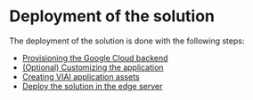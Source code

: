 # Deployment of the solution

The deployment of the solution is done with the following steps:

 * [Provisioning the Google Cloud backend](./provisiongcp.md)
 * [(Optional) Customizing the application](./customizingapp.md)
 * [Creating VIAI application assets](./createviai.md)
 * [Deploy the solution in the edge server](./deployedge.md) 

